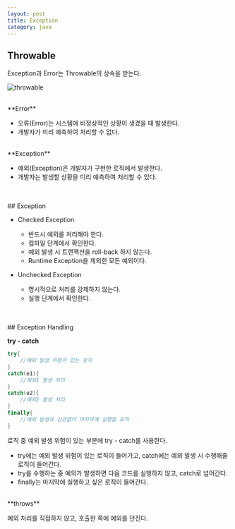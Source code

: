 ```yaml
---
layout: post
title: Exception
category: java
---
```


## Throwable

Exception과 Error는 Throwable의 상속을 받는다.

![throwable](https://user-images.githubusercontent.com/77649948/109255397-415bc600-7837-11eb-9433-d3a87aa7ea03.png)

<br>
**Error**

- 오류(Error)는 시스템에 비정상적인 상황이 생겼을 때 발생한다.
- 개발자가 미리 예측하여 처리할 수 없다.

<br>
**Exception**

- 예외(Exception)은 개발자가 구현한 로직에서 발생한다.
- 개발자는 발생할 상황을 미리 예측하여 처리할 수 있다.

<br>
<br>
## Exception

- Checked Exception
	- 반드시 예외를 처리해야 한다.
	- 컴파일 단계에서 확인한다.
	- 예외 발생 시 트랜잭션을 roll-back 하지 않는다.
	- Runtime Exception을 제외한 모든 예외이다.

- Unchecked Exception
	- 명시적으로 처리를 강제하지 않는다.
	- 실행 단계에서 확인한다.

<br>
<br>
## Exception Handling

**try - catch**

```java
try{
	//예외 발생 위험이 있는 로직
}
catch(e1){
	//예외1 발생 처리 
}
catch(e2){
	//예외2 발생 처리
}
finally{
	//예외 발생과 상관없이 마지막에 실행할 로직
}
```

로직 중 예외 발생 위험이 있는 부분에 try - catch를 사용한다.

- try에는 예외 발생 위험이 있는 로직이 들어가고, catch에는 예외 발생 시 수행해줄 로직이 들어간다.
- try를 수행하는 중 예외가 발생하면 다음 코드를 실행하지 않고, catch로 넘어간다.
- finally는 마지막에 실행하고 싶은 로직이 들어간다.


<br>
**throws**

예외 처리를 직접하지 않고, 호출한 쪽에 예외를 던진다.

